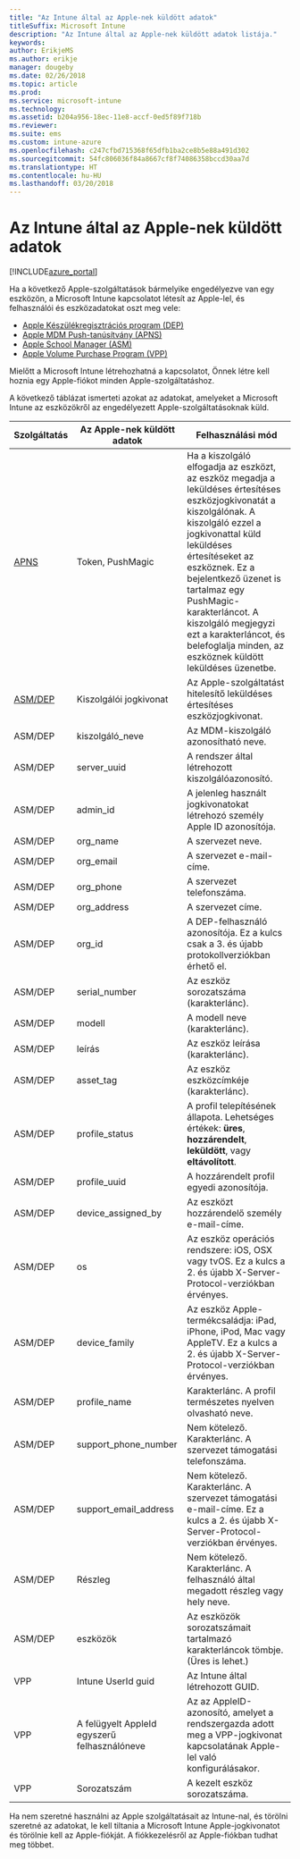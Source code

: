 ```yaml
---
title: "Az Intune által az Apple-nek küldött adatok"
titleSuffix: Microsoft Intune
description: "Az Intune által az Apple-nek küldött adatok listája."
keywords: 
author: ErikjeMS
ms.author: erikje
manager: dougeby
ms.date: 02/26/2018
ms.topic: article
ms.prod: 
ms.service: microsoft-intune
ms.technology: 
ms.assetid: b204a956-18ec-11e8-accf-0ed5f89f718b
ms.reviewer: 
ms.suite: ems
ms.custom: intune-azure
ms.openlocfilehash: c247cfbd715368f65dfb1ba2ce8b5e88a491d302
ms.sourcegitcommit: 54fc806036f84a8667cf8f74086358bccd30aa7d
ms.translationtype: HT
ms.contentlocale: hu-HU
ms.lasthandoff: 03/20/2018
---
```

# <a name="data-intune-sends-to-apple"></a>Az Intune által az Apple-nek küldött adatok

[!INCLUDE[azure_portal](./includes/azure_portal.md)]

Ha a következő Apple-szolgáltatások bármelyike engedélyezve van egy eszközön, a Microsoft Intune kapcsolatot létesít az Apple-lel, és felhasználói és eszközadatokat oszt meg vele: 

- [Apple Készülékregisztrációs program (DEP)](device-enrollment-program-enroll-ios.md)
- [Apple MDM Push-tanúsítvány (APNS)](apple-mdm-push-certificate-get.md)
- [Apple School Manager (ASM)](https://docs.microsoft.com/schooldatasync/apple-school-manager-integration-with-intune-for-education-and-school-data-sync)
- [Apple Volume Purchase Program (VPP)](vpp-apps-ios.md)

Mielőtt a Microsoft Intune létrehozhatná a kapcsolatot, Önnek létre kell hoznia egy Apple-fiókot minden Apple-szolgáltatáshoz.

A következő táblázat ismerteti azokat az adatokat, amelyeket a Microsoft Intune az eszközökről az engedélyezett Apple-szolgáltatásoknak küld. 

| Szolgáltatás | Az Apple-nek küldött adatok | Felhasználási mód |
|---|---| ---|
| [APNS](https://developer.apple.com/library/content/documentation/Miscellaneous/Reference/MobileDeviceManagementProtocolRef/3-MDM_Protocol/MDM_Protocol.html#//apple_ref/doc/uid/TP40017387-CH3-SW2) | Token, PushMagic | Ha a kiszolgáló elfogadja az eszközt, az eszköz megadja a leküldéses értesítéses eszközjogkivonatát a kiszolgálónak. A kiszolgáló ezzel a jogkivonattal küld leküldéses értesítéseket az eszköznek. Ez a bejelentkező üzenet is tartalmaz egy PushMagic-karakterláncot. A kiszolgáló megjegyzi ezt a karakterláncot, és belefoglalja minden, az eszköznek küldött leküldéses üzenetbe. |
| [ASM/DEP](https://developer.apple.com/library/content/documentation/Miscellaneous/Reference/MobileDeviceManagementProtocolRef/3-MDM_Protocol/MDM_Protocol.html#//apple_ref/doc/uid/TP40017387-CH3-SW2) | Kiszolgálói jogkivonat | Az Apple-szolgáltatást hitelesítő leküldéses értesítéses eszközjogkivonat. |
| ASM/DEP | kiszolgáló_neve | Az MDM-kiszolgáló azonosítható neve. |
| ASM/DEP | server_uuid | A rendszer által létrehozott kiszolgálóazonosító. |
| ASM/DEP | admin_id | A jelenleg használt jogkivonatokat létrehozó személy Apple ID azonosítója. |
| ASM/DEP | org_name | A szervezet neve. |
| ASM/DEP | org_email | A szervezet e-mail-címe. |
| ASM/DEP | org_phone | A szervezet telefonszáma. |
| ASM/DEP | org_address | A szervezet címe. |
| ASM/DEP | org_id | A DEP-felhasználó azonosítója. Ez a kulcs csak a 3. és újabb protokollverziókban érhető el. |
| ASM/DEP | serial_number | Az eszköz sorozatszáma (karakterlánc). |
| ASM/DEP | modell | A modell neve (karakterlánc). |
| ASM/DEP | leírás | Az eszköz leírása (karakterlánc). |
| ASM/DEP | asset_tag | Az eszköz eszközcímkéje (karakterlánc). |
| ASM/DEP | profile_status | A profil telepítésének állapota. Lehetséges értékek: **üres**, **hozzárendelt**, **leküldött**, vagy **eltávolított**. |
| ASM/DEP | profile_uuid | A hozzárendelt profil egyedi azonosítója. |
| ASM/DEP | device_assigned_by | Az eszközt hozzárendelő személy e-mail-címe. |
| ASM/DEP | os | Az eszköz operációs rendszere: iOS, OSX vagy tvOS. Ez a kulcs a 2. és újabb X-Server-Protocol-verziókban érvényes. |
| ASM/DEP | device_family | Az eszköz Apple-termékcsaládja: iPad, iPhone, iPod, Mac vagy AppleTV. Ez a kulcs a 2. és újabb X-Server-Protocol-verziókban érvényes. |
| ASM/DEP | profile_name | Karakterlánc. A profil természetes nyelven olvasható neve. |
| ASM/DEP | support_phone_number | Nem kötelező. Karakterlánc. A szervezet támogatási telefonszáma. |
| ASM/DEP | support_email_address | Nem kötelező. Karakterlánc. A szervezet támogatási e-mail-címe. Ez a kulcs a 2. és újabb X-Server-Protocol-verziókban érvényes. |
| ASM/DEP | Részleg | Nem kötelező. Karakterlánc. A felhasználó által megadott részleg vagy hely neve. |
| ASM/DEP | eszközök | Az eszközök sorozatszámait tartalmazó karakterláncok tömbje. (Üres is lehet.) |
| VPP | Intune UserId guid | Az Intune által létrehozott GUID. |
| VPP | A felügyelt AppleId egyszerű felhasználóneve | Az az AppleID-azonosító, amelyet a rendszergazda adott meg a VPP-jogkivonat kapcsolatának Apple-lel való konfigurálásakor. |
| VPP | Sorozatszám | A kezelt eszköz sorozatszáma. |

Ha nem szeretné használni az Apple szolgáltatásait az Intune-nal, és törölni szeretné az adatokat, le kell tiltania a Microsoft Intune Apple-jogkivonatot és törölnie kell az Apple-fiókját. A fiókkezelésről az Apple-fiókban tudhat meg többet.



